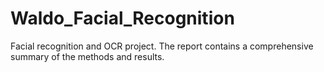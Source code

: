 # Waldo_Facial_Recognition

Facial recognition and OCR project. The report contains a comprehensive summary of the methods and results.
